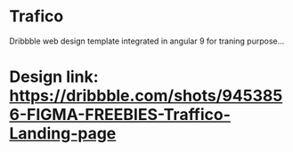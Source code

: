 # Trafico
Dribbble web design template integrated in angular 9 for traning purpose...
# Design link:  https://dribbble.com/shots/9453856-FIGMA-FREEBIES-Traffico-Landing-page
